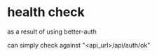 # health check

as a result of using better-auth 

can simply check against "<api_url>/api/auth/ok"
